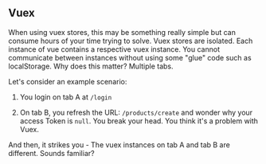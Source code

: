 ## Vuex
When using vuex stores, this may be something really simple but can consume hours of your time trying to solve. Vuex stores are isolated. Each instance of vue contains a respective vuex instance. You cannot communicate between instances without using some "glue" code such as localStorage.
Why does this matter? Multiple tabs.

Let's consider an example scenario:

1. You login on tab A at `/login`

2. On tab B, you refresh the URL: `/products/create` and wonder why your access Token is `null`. You break your head. You think it's a problem with Vuex.

And then, it strikes you - The vuex instances on tab A and tab B are different. Sounds familiar?
